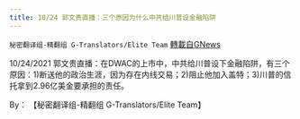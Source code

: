 ```yaml
---
title: 10/24 郭文贵直播：三个原因为什么中共给川普设金融陷阱
---
```

`秘密翻译组-精翻组 G-Translators/Elite Team` [轉載自GNews](https://gnews.org/zh-hans/1618345/)

10/24/2021 郭文贵直播：在DWAC的上市中，中共给川普设下金融陷阱，有三个原因：1)断送他的政治生涯，因为存在内线交易；2)阻止他加入盖特；3)川普的信托拿到2.96亿美金要承担的责任。

By： 【秘密翻译组-精翻组 G-Translators/Elite Team】

